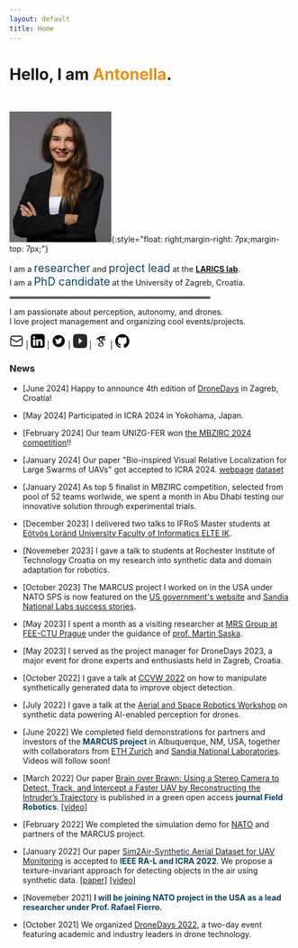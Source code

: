```yaml
---
layout: default
title: Home
---
```


# Hello, I am <span style="color:#EA9010">Antonella</span>.
<br/>

![Portrait](/public/antonella_b_fer.jpg){:style="float: right;margin-right: 7px;margin-top: 7px;"}


I am a <span style="font-size:1.4em; color:#0C4160;">researcher</span> and <span style="font-size:1.4em; color:#0C4160;">project lead</span> at the <span style="font-weight:bold">[LARICS lab](https://larics.fer.hr/)</span>.
<br/>
I am a <span style="font-size:1.4em; color:#0C4160;">PhD candidate</span> at the University of Zagreb, Croatia.


<!-- I am a <span style="font-size:1.4em; color:#0C4160;">lead researcher</span> at the international project MARCUS,
funded by <span style="font-weight:bold">[NATO SPS](https://www.nato.int/cps/en/natohq/topics_85373.htm)</span>.
<br/>
I am a <span style="font-size:1.4em; color:#0C4160;">visiting scholar</span> at the <span style="font-weight:bold">[University of New Mexico](https://marhes.unm.edu/)</span>, USA.
<br/>
I am a <span style="font-size:1.4em; color:#0C4160;">PhD student</span> and researcher at the <span style="font-weight:bold">[LARICS lab](https://larics.fer.hr/)</span> at the University of Zagreb, Croatia.
<br/> -->


<hr style="border:2px solid gray; width: 70%;">

<!-- I am passionate about <span style="font-size:1.2em; color:#0C4160; font-weight:bold;">perception, autonomy</span>, and <span style="font-size:1.2em; color:#0C4160; font-weight:bold;">drones</span>.  --> 

I am passionate about perception, autonomy, and drones.  
I love project management and organizing cool events/projects.


[<img src="public/email_icon.png" width="25" height="25">](mailto:antonella.barisic1@gmail.com) | [<img src="public/linkedin_icon.png" width="25" height="25">](https://www.linkedin.com/in/antonellabarisic/) | [<img src="public/twitter_icon.png" width="25" height="25">](https://twitter.com/Antonella_sci) | [<img src="public/yt_icon.png" width="25" height="25">](https://www.youtube.com/channel/UCKjtYGAn2ZW5NBzU9EtE7ug) | [<img src="public/google-scholar.png" width="25" height="25">](https://scholar.google.com/citations?user=ePnL9R4AAAAJ&hl=en&oi=ao) | [<img src="public/github_icon.png" width="25" height="25">](https://github.com/antonellabarisic)


### News

- [June 2024] Happy to announce 4th edition of [DroneDays](https://dronedays.fer.hr/en/homepage-2024-2/) in Zagreb, Croatia!

- [May 2024] Participated in ICRA 2024 in Yokohama, Japan.

- [February 2024] Our team UNIZG-FER won [the MBZIRC 2024 competition](https://www.mbzirc.com/)!!

- [January 2024] Our paper "Bio-inspired Visual Relative Localization for Large Swarms of UAVs" got accepted to ICRA 2024. [webpage](https://mrs.fel.cvut.cz/perception-for-swarming2023) [dataset](https://nasmrs.felk.cvut.cz/index.php/s/isx6MIp4vtPH5oj)

- [January 2024] As top 5 finalist in MBZIRC competition, selected from pool of 52 teams worlwide, we spent a month in Abu Dhabi testing our innovative solution through experimental trials.

- [December 2023] I delivered two talks to IFRoS Master students at [Eötvös Loránd University Faculty of Informatics ELTE IK](https://www.inf.elte.hu/en/).

- [Novemeber 2023] I gave a talk to students at Rochester Institute of Technology Croatia on my research into synthetic data and domain adaptation for robotics.

- [October 2023] The MARCUS project I worked on in the USA under NATO SPS is now featured on the  [US government's website](https://www.osti.gov/biblio/2004145) and [Sandia National Labs success stories](https://www.google.com/url?sa=t&source=web&rct=j&opi=89978449&url=https://www.sandia.gov/files/working-with-sandia/technology-partnerships/documents/tech_transfer.pdf&ved=2ahUKEwiNipjJvsGGAxUq8wIHHaUPBDkQFnoECBMQAQ&usg=AOvVaw0Eg7BooZm2kjxK6PtFysM2).

- [May 2023] I spent a month as a visiting researcher at [MRS Group at FEE-CTU Prague](https://mrs.fel.cvut.cz/) under the guidance of [prof. Martin Saska](https://scholar.google.cz/citations?user=5PBYoTsAAAAJ&hl=cs).

- [May 2023] I served as the project manager for DroneDays 2023, a major event for drone experts and enthusiasts held in Zagreb, Croatia.

- [October 2022] I gave a talk at [CCVW 2022](https://www.fer.unizg.hr/crv/ccvw2022) on how to manipulate synthetically generated data to improve object detection.

- [July 2022] I gave a talk at the [Aerial and Space Robotics Workshop](https://sites.google.com/view/agman-workshop) on synthetic data powering AI-enabled perception for drones.

- [June 2022] We completed field demonstrations for partners and investors of the <span style="color:#0C4160; font-weight:bold;">MARCUS project</span> in Albuquerque, NM, USA, together with collaborators from [ETH Zurich](https://www.drogone.com/) and [Sandia National Laboratories](https://www.sandia.gov/). Videos will follow soon!

- [March 2022] Our paper [Brain over Brawn: Using a Stereo Camera to Detect, Track, and Intercept a Faster UAV by Reconstructing the Intruder’s Trajectory](http://doi.org/10.55417/fr.2022009) is published in a green open access <span style="color:#0C4160; font-weight:bold;">journal Field Robotics</span>. [[video]](https://www.youtube.com/watch?v=EPoxrC6S8tw&t=4s)

- [February 2022] We completed the simulation demo for [NATO](https://www.nato.int/cps/en/natohq/topics_85373.htm) and partners of the MARCUS project.

- [January 2022] Our paper [Sim2Air-Synthetic Aerial Dataset for UAV Monitoring](https://ieeexplore.ieee.org/document/9699390) is accepted to <span style="color:#0C4160; font-weight:bold;">IEEE RA-L and ICRA 2022</span>. We propose a texture-invariant approach for detecting objects in the air using synthetic data. [[paper]](https://ieeexplore.ieee.org/document/9699390) [[video]](https://www.youtube.com/watch?v=7pPGEk8t_Tw)

- [Novemeber 2021] <span style="color:#0C4160; font-weight:bold;">I will be joining NATO project in the USA as a lead researcher under Prof. Rafael Fierro. </span>

- [October 2021] We organized [DroneDays 2022](http://dronedays.fer.hr/en/home/), a two-day event featuring academic and industry leaders in drone technology.
